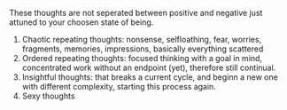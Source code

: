 These thoughts are not seperated between positive and negative just attuned to your choosen state of being.

1. Chaotic repeating thoughts: nonsense, selfloathing, fear, worries, fragments, memories, impressions, basically everything scattered
2. Ordered repeating thoughts: focused thinking with a goal in mind, concentrated work without an endpoint (yet), therefore still continual.
3. Insightful thoughts: that breaks a current cycle, and beginn a new one with different complexity, starting this process again.
4. Sexy thoughts